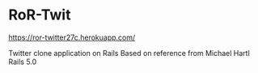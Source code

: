 # RoR-Twit

https://ror-twitter27c.herokuapp.com/

Twitter clone application on Rails
Based on reference from Michael Hartl Rails 5.0
